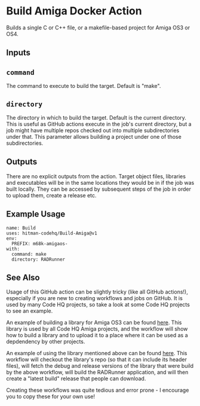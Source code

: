 # Build Amiga Docker Action

Builds a single C or C++ file, or a makefile-based project for Amiga OS3 or OS4.

## Inputs

## `command`

The command to execute to build the target.  Default is "make".

## `directory`

The directory in which to build the target.  Default is the current directory.  This is useful as GitHub actions
execute in the job's current directory, but a job might have multiple repos checked out into multiple subdirectories
under that.  This parameter allows building a project under one of those subdirectories.

## Outputs

There are no explicit outputs from the action.  Target object files, libraries and executables will be in the same
locations they would be in if the job was built locally.  They can be accessed by subsequent steps of the job in
order to upload them, create a release etc.

## Example Usage

```
name: Build
uses: hitman-codehq/Build-Amiga@v1
env:
  PREFIX: m68k-amigaos-
with:
  command: make
  directory: RADRunner
````

## See Also

Usage of this GitHub action can be slightly tricky (like all GitHub actions!), especially if you are new to creating
workflows and jobs on GitHub.  It is used by many Code HQ projects, so take a look at some Code HQ projects to see
an example.

An example of building a library for Amiga OS3 can be found [here](https://github.com/hitman-codehq/StdFuncs/blob/master/.github/workflows/amiga.yml).
This library is used by all Code HQ Amiga projects, and the workflow will show how to build a library and to upload
it to a place where it can be used as a depdendency by other projects.

An example of using the library mentioned above can be found [here](https://github.com/hitman-codehq/RADRunner/blob/master/.github/workflows/amiga.yml).
This workflow will checkout the library's repo (so that it can include its header files), will fetch the debug and
release versions of the library that were build by the above workflow, will build the RADRunner application, and will
then create a "latest build" release that people can download.

Creating these workflows was quite tedious and error prone - I encourage you to copy these for your own use!
